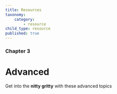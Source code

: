 ```yaml
---
title: Resources
taxonomy:
    category:
        - resource
child_type: resource
published: true
---
```


### Chapter 3

# Advanced

Get into the **nitty gritty** with these advanced topics

